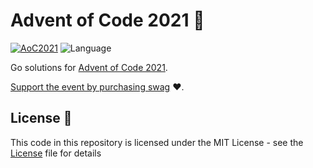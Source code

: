 # Advent of Code 2021 🎄

[![AoC2021](https://img.shields.io/badge/%20%F0%9F%8E%84adventofcode-2021-brightgreen)](https://adventofcode.com/2021)
![Language](https://img.shields.io/github/languages/top/jjcinaz/aoc2021?color=blue&logo=go)

Go solutions for [Advent of Code 2021](https://adventofcode.com/2021).

[Support the event by purchasing swag](https://advent-of-code.creator-spring.com) ❤️.

## License 📄

This code in this repository is licensed under the MIT License - see the [License](LICENSE) file for details